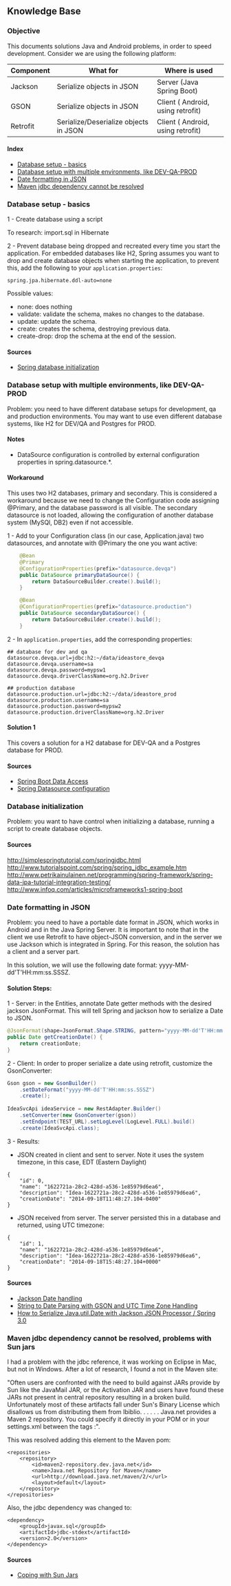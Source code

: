 ## Knowledge Base


### Objective

This documents solutions Java and Android problems, in order to speed development. Consider we are using the following platform:

Component | What for | Where is used 
------ |------ | ----------------------------------
Jackson | Serialize objects in JSON | Server (Java Spring Boot)
GSON | Serialize objects in JSON | Client ( Android, using retrofit)
Retrofit | Serialize/Deserialize objects in JSON | Client ( Android, using retrofit)


#### Index

- [Database setup - basics](#database-setup---basics)
- [Database setup with multiple environments, like DEV-QA-PROD](#database-setup-with-multiple-environments-like-dev-qa-prod)
- [Date formatting in JSON](#date-formatting-in-json)
- [Maven jdbc dependency cannot be resolved](#maven-jdbc-dependency-cannot-be-resolved-problems-with-sun-jars)


### Database setup - basics

1 - Create database using a script

To research: import.sql in Hibernate

2 - Prevent database being dropped and recreated every time you start the application. For embedded databases like H2, Spring assumes you want to drop and create database objects when starting the application, to prevent this, add the following to your `application.properties`:
```
spring.jpa.hibernate.ddl-auto=none 
```

Possible values:
- none: does nothing
- validate: validate the schema, makes no changes to the database.
- update: update the schema.
- create: creates the schema, destroying previous data.
- create-drop: drop the schema at the end of the session.


#### Sources
- [Spring database initialization](http://docs.spring.io/spring-boot/docs/current/reference/html/howto-database-initialization.html)


### Database setup with multiple environments, like DEV-QA-PROD

Problem: you need to have different database setups for development, qa and production environments. You may want to use even different database systems, like H2 for DEV/QA and Postgres for PROD. 

#### Notes

- DataSource configuration is controlled by external configuration properties in spring.datasource.*.


#### Workaround

This uses two H2 databases, primary and secondary. This is considered a workaround because we need to change the Configuration code assigning @Primary, and the database password is all visible. The secondary datasource is not loaded, allowing the configuration of another database system (MySQl, DB2) even if not accessible.

1 - Add to your Configuration class (in our case, Application.java) two datasources, and annotate with @Primary the one you want active:

```java
	@Bean
	@Primary
	@ConfigurationProperties(prefix="datasource.devqa")
	public DataSource primaryDataSource() {
    	return DataSourceBuilder.create().build();
	}

	@Bean
	@ConfigurationProperties(prefix="datasource.production")
	public DataSource secondaryDataSource() {
	    return DataSourceBuilder.create().build();
	}
```


2 - In `application.properties`, add the corresponding properties:
```
## database for dev and qa
datasource.devqa.url=jdbc:h2:~/data/ideastore_devqa
datasource.devqa.username=sa
datasource.devqa.password=mypsw1
datasource.devqa.driverClassName=org.h2.Driver

## production database
datasource.production.url=jdbc:h2:~/data/ideastore_prod
datasource.production.username=sa
datasource.production.password=mypsw2
datasource.production.driverClassName=org.h2.Driver
```


#### Solution 1

This covers a solution for a H2 database for DEV-QA and a Postgres database for PROD.



#### Sources
- [Spring Boot Data Access](http://docs.spring.io/spring-boot/docs/current/reference/htmlsingle/#howto-data-access)
- [Spring Datasource configuration](http://docs.spring.io/spring-boot/docs/current/reference/htmlsingle/#boot-features-configure-datasource)


### Database initialization

Problem: you want to have control when initializing a database, running a script to create database objects.

#### Sources
http://simplespringtutorial.com/springjdbc.html
http://www.tutorialspoint.com/spring/spring_jdbc_example.htm
http://www.petrikainulainen.net/programming/spring-framework/spring-data-jpa-tutorial-integration-testing/
http://www.infoq.com/articles/microframeworks1-spring-boot




### Date formatting in JSON

Problem: you need to have a portable date format in JSON, which works in Android and in the Java Spring Server. It is important to note that in the client we use Retrofit to have object-JSON conversion, and in the server we use Jackson which is integrated in Spring. For this reason, the solution has a client and a server part.

 In this solution, we will use the following date format: yyyy-MM-dd'T'HH:mm:ss.SSSZ.
  
#### Solution Steps:

1 - Server: in the Entities, annotate Date getter methods with the desired jackson JsonFormat. This will tell Spring and jackson how to serialize a Date to JSON.
```java
@JsonFormat(shape=JsonFormat.Shape.STRING, pattern="yyyy-MM-dd'T'HH:mm:ss.SSSZ", timezone="UTC")
public Date getCreationDate() {
	return creationDate;
}
```

2 - Client: In order to proper serialize a date using retrofit, customize the GsonConverter:

```java
Gson gson = new GsonBuilder()
	.setDateFormat("yyyy-MM-dd'T'HH:mm:ss.SSSZ")
	.create();
		
IdeaSvcApi ideaService = new RestAdapter.Builder()
	.setConverter(new GsonConverter(gson))
	.setEndpoint(TEST_URL).setLogLevel(LogLevel.FULL).build()
	.create(IdeaSvcApi.class);
```

3 - Results:

- JSON created in client and sent to server. Note it uses the system timezone, in this case, EDT (Eastern Daylight)
```
{
	"id": 0,
	"name": "1622721a-28c2-428d-a536-1e85979d6ea6",
	"description": "Idea-1622721a-28c2-428d-a536-1e85979d6ea6",
	"creationDate": "2014-09-18T11:48:27.104-0400"
}
```

- JSON received from server. The server persisted this in a database and returned, using UTC timezone: 
```
{
	"id": 1,
	"name": "1622721a-28c2-428d-a536-1e85979d6ea6",
	"description": "Idea-1622721a-28c2-428d-a536-1e85979d6ea6",
	"creationDate": "2014-09-18T15:48:27.104+0000"
}
```

#### Sources

- [Jackson Date handling](http://wiki.fasterxml.com/JacksonFAQDateHandling)
- [String to Date Parsing with GSON and UTC Time Zone Handling](http://kylewbanks.com/blog/String-Date-Parsing-with-GSON-UTC-Time-Zone)
- [How to Serialize Java.util.Date with Jackson JSON Processor / Spring 3.0](http://java.dzone.com/articles/how-serialize-javautildate)



### Maven jdbc dependency cannot be resolved, problems with Sun jars

I had a problem with the jdbc reference, it was working on Eclipse in Mac, but not in Windows. After a lot of research, I found a not in the Maven site:

"Often users are confronted with the need to build against JARs provide by Sun like the JavaMail JAR, or the Activation JAR and users have found these JARs not present in central repository resulting in a broken build. Unfortunately most of these artifacts fall under Sun's Binary License which disallows us from distributing them from Ibiblio.
. . . . .
Java.net provides a Maven 2 repository. You could specify it directly in your POM or in your settings.xml between the tags <repositories>:".

This was resolved adding this element to the Maven pom:

```
<repositories>
	<repository>
    	<id>maven2-repository.dev.java.net</id>
       	<name>Java.net Repository for Maven</name>
       	<url>http://download.java.net/maven/2/</url>
     	<layout>default</layout>
  	</repository>
</repositories>
```

Also, the jdbc dependency was changed to:
```
<dependency>
	<groupId>javax.sql</groupId>
	<artifactId>jdbc-stdext</artifactId>
	<version>2.0</version>
</dependency>
```


#### Sources

- [Coping with Sun Jars](http://maven.apache.org/guides/mini/guide-coping-with-sun-jars.html)

